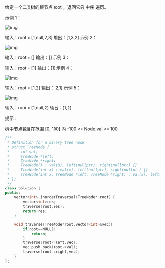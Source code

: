 给定一个二叉树的根节点 root ，返回它的 中序 遍历。

 

示例 1：

![img](https://assets.leetcode.com/uploads/2020/09/15/inorder_1.jpg)

输入：root = [1,null,2,3]
输出：[1,3,2]
示例 2：

![img](https://assets.leetcode.com/uploads/2020/09/15/inorder_5.jpg)

输入：root = []
输出：[]
示例 3：

输入：root = [1]
输出：[1]
示例 4：

![img](https://assets.leetcode.com/uploads/2020/09/15/inorder_5.jpg)

输入：root = [1,2]
输出：[2,1]
示例 5：

![img](https://assets.leetcode.com/uploads/2020/09/15/inorder_4.jpg)


输入：root = [1,null,2]
输出：[1,2]


提示：

树中节点数目在范围 [0, 100] 内
-100 <= Node.val <= 100

```cpp
/**
 * Definition for a binary tree node.
 * struct TreeNode {
 *     int val;
 *     TreeNode *left;
 *     TreeNode *right;
 *     TreeNode() : val(0), left(nullptr), right(nullptr) {}
 *     TreeNode(int x) : val(x), left(nullptr), right(nullptr) {}
 *     TreeNode(int x, TreeNode *left, TreeNode *right) : val(x), left(left), right(right) {}
 * };
 */
class Solution {
public:
    vector<int> inorderTraversal(TreeNode* root) {
        vector<int>res;
        traverse(root,res);
        return res;
    }

    void traverse(TreeNode*root,vector<int>&vec){
        if(root==NULL){
            return;
        }
        traverse(root->left,vec);
        vec.push_back(root->val);
        traverse(root->right,vec);
    }
};
```


